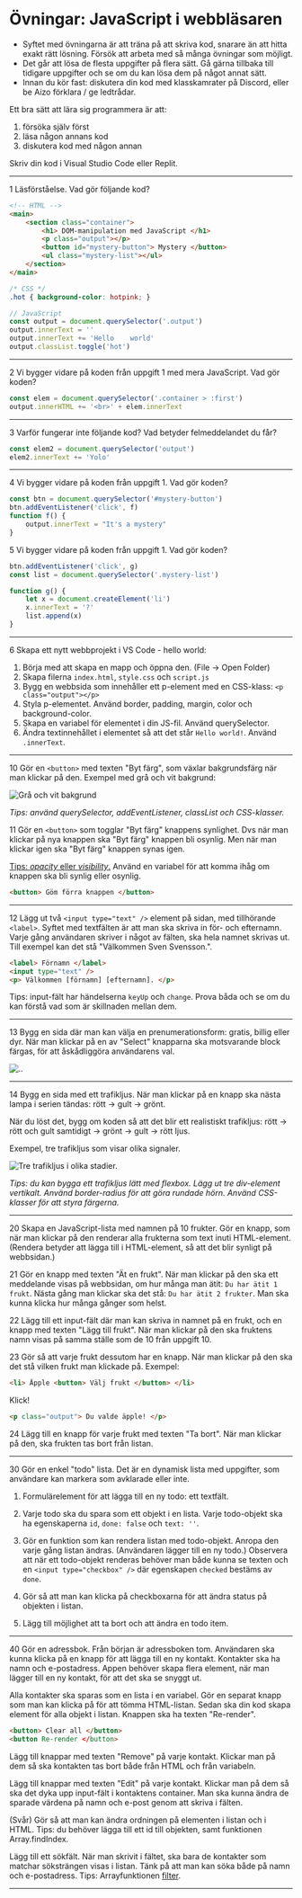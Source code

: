 # Övningar: JavaScript i webbläsaren

+ Syftet med övningarna är att träna på att skriva kod, snarare än att hitta exakt rätt lösning. Försök att arbeta med så många övningar som möjligt.
+ Det går att lösa de flesta uppgifter på flera sätt. Gå gärna tillbaka till tidigare uppgifter och se om du kan lösa dem på något annat sätt.
+ Innan du kör fast: diskutera din kod med klasskamrater på Discord, eller be Aizo förklara / ge ledtrådar.

Ett bra sätt att lära sig programmera är att:
1. försöka själv först
1. läsa någon annans kod
1. diskutera kod med någon annan


Skriv din kod i Visual Studio Code eller Replit.

---

1 Läsförståelse. Vad gör följande kod?

```html
<!-- HTML -->
<main>
    <section class="container">
        <h1> DOM-manipulation med JavaScript </h1>
        <p class="output"></p>
        <button id="mystery-button"> Mystery </button>
        <ul class="mystery-list"></ul>
    </section>
</main>
```
```css
/* CSS */
.hot { background-color: hotpink; }
```
```js
// JavaScript
const output = document.querySelector('.output')
output.innerText = ''
output.innerText += 'Hello    world'
output.classList.toggle('hot')
```

---

2 Vi bygger vidare på koden från uppgift 1 med mera JavaScript. Vad gör koden?
```js
const elem = document.querySelector('.container > :first')
output.innerHTML += '<br>' + elem.innerText
```

---

3 Varför fungerar inte följande kod? Vad betyder felmeddelandet du får?
```js
const elem2 = document.querySelector('output')
elem2.innerText += 'Yolo'
```

---

4 Vi bygger vidare på koden från uppgift 1. Vad gör koden?
```js
const btn = document.querySelector('#mystery-button')
btn.addEventListener('click', f)
function f() {
    output.innerText = "It's a mystery"
}
```

5 Vi bygger vidare på koden från uppgift 1. Vad gör koden?
```js
btn.addEventListener('click', g)
const list = document.querySelector('.mystery-list')

function g() {
    let x = document.createElement('li')
    x.innerText = '?'
    list.append(x)
}
```

---
6 Skapa ett nytt webbprojekt i VS Code - hello world:
1. Börja med att skapa en mapp och öppna den. (File -> Open Folder)
1. Skapa filerna `index.html`, `style.css` och `script.js`
1. Bygg en webbsida som innehåller ett p-element med en CSS-klass: `<p class="output"></p>`
1. Styla p-elementet. Använd border, padding, margin, color och background-color.
1. Skapa en variabel för elementet i din JS-fil. Använd querySelector.
1. Ändra textinnehållet i elementet så att det står `Hello world!`. Använd `.innerText`.

---

10 Gör en `<button>` med texten "Byt färg", som växlar bakgrundsfärg när man klickar på den. Exempel med grå och vit bakgrund:

![Grå och vit bakgrund](img/toggle-button.png)

*Tips: använd querySelector, addEventListener, classList och CSS-klasser.*

11 Gör en `<button>` som togglar "Byt färg" knappens synlighet. Dvs när man klickar på nya knappen ska "Byt färg" knappen bli osynlig. Men när man klickar igen ska "Byt färg" knappen synas igen.

[Tips: *opacity* eller *visibility*.](https://www.w3schools.com/cssref/pr_class_visibility.php) Använd en variabel för att komma ihåg om knappen ska bli synlig eller osynlig.

```html
<button> Göm förra knappen </button>
```

---
12 Lägg ut två `<input type="text" />` element på sidan, med tillhörande `<label>`. Syftet med textfälten är att man ska skriva in för- och efternamn. Varje gång användaren skriver i något av fälten, ska hela namnet skrivas ut. Till exempel kan det stå "Välkommen Sven Svensson.".


```html
<label> Förnamn </label>
<input type="text" />
<p> Välkommen [förnamn] [efternamn]. </p>
```

Tips: input-fält har händelserna `keyUp` och `change`. Prova båda och se om du kan förstå vad som är skillnaden mellan dem.

---
13 Bygg en sida där man kan välja en prenumerationsform: gratis, billig eller dyr. När man klickar på en av "Select" knapparna ska motsvarande block färgas, för att åskådliggöra användarens val.

![..](img/select-tier.png)

---

14 Bygg en sida med ett trafikljus. När man klickar på en knapp ska nästa lampa i serien tändas: rött → gult → grönt.

När du löst det, bygg om koden så att det blir ett realistiskt trafikljus: rött → rött och gult samtidigt → grönt → gult → rött ljus.

Exempel, tre trafikljus som visar olika signaler.

![Tre trafikljus i olika stadier.](img/trafikljus.png)

*Tips: du kan bygga ett trafikljus lätt med flexbox. Lägg ut tre div-element vertikalt. Använd border-radius för att göra rundade hörn. Använd CSS-klasser för att styra färgerna.*

---

20 Skapa en JavaScript-lista med namnen på 10 frukter. Gör en knapp, som när man klickar på den renderar alla frukterna som text inuti HTML-element. (Rendera betyder att lägga till i HTML-element, så att det blir synligt på webbsidan.)

21 Gör en knapp med texten "Ät en frukt". När man klickar på den ska ett meddelande visas på webbsidan, om hur många man ätit: `Du har ätit 1 frukt`. Nästa gång man klickar ska det stå: `Du har ätit 2 frukter`. Man ska kunna klicka hur många gånger som helst.

22 Lägg till ett input-fält där man kan skriva in namnet på en frukt, och en knapp med texten "Lägg till frukt". När man klickar på den ska fruktens namn visas på samma ställe som de 10 från uppgift 10.

23 Gör så att varje frukt dessutom har en knapp. När man klickar på den ska det stå vilken frukt man klickade på. Exempel:
```html
<li> Äpple <button> Välj frukt </button> </li>
```
Klick!
```html
<p class="output"> Du valde äpple! </p>
```

24 Lägg till en knapp för varje frukt med texten "Ta bort". När man klickar på den, ska frukten tas bort från listan.

---

30 Gör en enkel "todo" lista. Det är en dynamisk lista med uppgifter, som användare kan markera som avklarade eller inte.

1. Formulärelement för att lägga till en ny todo: ett textfält.

1. Varje todo ska du spara som ett objekt i en lista. Varje todo-objekt ska ha egenskaperna `id`, `done: false` och `text: ''`.

1. Gör en funktion som kan rendera listan med todo-objekt. Anropa den varje gång listan ändras. (Användaren lägger till en ny todo.) Observera att när ett todo-objekt renderas behöver man både kunna se texten och en `<input type="checkbox" />` där egenskapen `checked` bestäms av `done`.

1. Gör så att man kan klicka på checkboxarna för att ändra status på objekten i listan.

1. Lägg till möjlighet att ta bort och att ändra en todo item.

---

40 Gör en adressbok. Från början är adressboken tom. Användaren ska kunna klicka på en knapp för att lägga till en ny kontakt. Kontakter ska ha namn och e-postadress. Appen behöver skapa flera element, när man lägger till en ny kontakt, för att det ska se snyggt ut.

Alla kontakter ska sparas som en lista i en variabel. Gör en separat knapp som man kan klicka på för att tömma HTML-listan. Sedan ska din kod skapa element för alla objekt i listan. Knappen ska ha texten "Re-render".
```html
<button> Clear all </button>
<button Re-render </button>
```

Lägg till knappar med texten "Remove" på varje kontakt. Klickar man på dem så ska kontakten tas bort både från HTML och från variabeln.

Lägg till knappar med texten "Edit" på varje kontakt. Klickar man på dem så ska det dyka upp input-fält i kontaktens container. Man ska kunna ändra de sparade värdena på namn och e-post genom att skriva i fälten.

(Svår) Gör så att man kan ändra ordningen på elementen i listan och i HTML. Tips: du behöver lägga till ett id till objekten, samt funktionen Array.findIndex.

Lägg till ett sökfält. När man skrivit i fältet, ska bara de kontakter som matchar söksträngen visas i listan. Tänk på att man kan söka både på namn och e-postadress. Tips: Arrayfunktionen [filter](https://developer.mozilla.org/en-US/docs/Web/JavaScript/Reference/Global_Objects/Array/filter).

---
